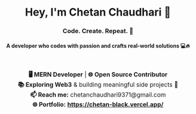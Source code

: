 <h1 align="center">Hey, I'm <strong>Chetan Chaudhari</strong> 👋</h1>
<h3 align="center">Code. Create. Repeat. 🚀</h3>
<h4 align="center">A developer who codes with passion and crafts real-world solutions 💻🔥</h4>

<br/>

<div align="center">
  <ul style="list-style: none; padding: 0; font-size: 16px;">
    <li><strong>🖥 MERN Developer</strong> | <strong>🌐 Open Source Contributor</strong></li>
    <li><strong>📚 Exploring Web3</strong> & building meaningful side projects 🚀</li>
    <li><strong>📫 Reach me:</strong> chetanchaudhari9371@gmail.com</li>
    <li><strong>🌐 Portfolio:</strong> <a href="[https://vrplaced.ai](https://chetan-black.vercel.app/)" target="_blank"><strong>https://chetan-black.vercel.app/</strong></a></li>
  </ul>
</div>
